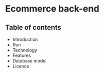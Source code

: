 # Ecommerce back-end

## Table of contents

* Introduction
* Run
* Technology
* Features
* Database model
* Licence